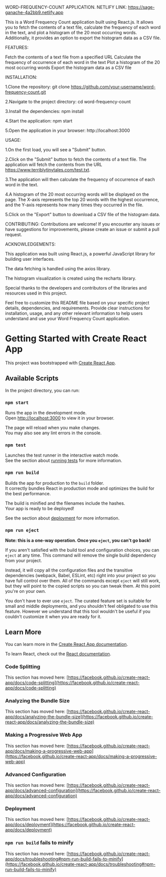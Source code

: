 WORD-FREQUENCY-COUNT APPLICATION.
NETLIFY LINK: https://sage-ganache-4a2bb9.netlify.app

This is a Word Frequency Count application built using React.js. It allows you to fetch the contents of a text file, calculate the frequency of each word in the text, and plot a histogram of the 20 most occurring words. Additionally, it provides an option to export the histogram data as a CSV file.

FEATURES:

Fetch the contents of a text file from a specified URL Calculate the frequency of occurrence of each word in the text Plot a histogram of the 20 most occurring words Export the histogram data as a CSV file

INSTALLATION:

1.Clone the repository: git clone https://github.com/your-username/word-frequency-count.git

2.Navigate to the project directory: cd word-frequency-count

3.Install the dependencies: npm install

4.Start the application: npm start

5.Open the application in your browser: http://localhost:3000

USAGE:

1.On the first load, you will see a "Submit" button.

2.Click on the "Submit" button to fetch the contents of a text file. The application will fetch the contents from the URL https://www.terriblytinytales.com/test.txt.

3.The application will then calculate the frequency of occurrence of each word in the text.

4.A histogram of the 20 most occurring words will be displayed on the page. The X-axis represents the top 20 words with the highest occurrence, and the Y-axis represents how many times they occurred in the file.

5.Click on the "Export" button to download a CSV file of the histogram data.

CONTRIBUTING:
Contributions are welcome! If you encounter any issues or have suggestions for improvements, please create an issue or submit a pull request.

ACKNOWLEDGEMENTS:

This application was built using React.js, a powerful JavaScript library for building user interfaces.

The data fetching is handled using the axios library.

The histogram visualization is created using the recharts library.

Special thanks to the developers and contributors of the libraries and resources used in this project.

Feel free to customize this README file based on your specific project details, dependencies, and requirements. Provide clear instructions for installation, usage, and any other relevant information to help users understand and use your Word Frequency Count application.





# Getting Started with Create React App

This project was bootstrapped with [Create React App](https://github.com/facebook/create-react-app).

## Available Scripts

In the project directory, you can run:

### `npm start`

Runs the app in the development mode.\
Open [http://localhost:3000](http://localhost:3000) to view it in your browser.

The page will reload when you make changes.\
You may also see any lint errors in the console.

### `npm test`

Launches the test runner in the interactive watch mode.\
See the section about [running tests](https://facebook.github.io/create-react-app/docs/running-tests) for more information.

### `npm run build`

Builds the app for production to the `build` folder.\
It correctly bundles React in production mode and optimizes the build for the best performance.

The build is minified and the filenames include the hashes.\
Your app is ready to be deployed!

See the section about [deployment](https://facebook.github.io/create-react-app/docs/deployment) for more information.

### `npm run eject`

**Note: this is a one-way operation. Once you `eject`, you can't go back!**

If you aren't satisfied with the build tool and configuration choices, you can `eject` at any time. This command will remove the single build dependency from your project.

Instead, it will copy all the configuration files and the transitive dependencies (webpack, Babel, ESLint, etc) right into your project so you have full control over them. All of the commands except `eject` will still work, but they will point to the copied scripts so you can tweak them. At this point you're on your own.

You don't have to ever use `eject`. The curated feature set is suitable for small and middle deployments, and you shouldn't feel obligated to use this feature. However we understand that this tool wouldn't be useful if you couldn't customize it when you are ready for it.

## Learn More

You can learn more in the [Create React App documentation](https://facebook.github.io/create-react-app/docs/getting-started).

To learn React, check out the [React documentation](https://reactjs.org/).

### Code Splitting

This section has moved here: [https://facebook.github.io/create-react-app/docs/code-splitting](https://facebook.github.io/create-react-app/docs/code-splitting)

### Analyzing the Bundle Size

This section has moved here: [https://facebook.github.io/create-react-app/docs/analyzing-the-bundle-size](https://facebook.github.io/create-react-app/docs/analyzing-the-bundle-size)

### Making a Progressive Web App

This section has moved here: [https://facebook.github.io/create-react-app/docs/making-a-progressive-web-app](https://facebook.github.io/create-react-app/docs/making-a-progressive-web-app)

### Advanced Configuration

This section has moved here: [https://facebook.github.io/create-react-app/docs/advanced-configuration](https://facebook.github.io/create-react-app/docs/advanced-configuration)

### Deployment

This section has moved here: [https://facebook.github.io/create-react-app/docs/deployment](https://facebook.github.io/create-react-app/docs/deployment)

### `npm run build` fails to minify

This section has moved here: [https://facebook.github.io/create-react-app/docs/troubleshooting#npm-run-build-fails-to-minify](https://facebook.github.io/create-react-app/docs/troubleshooting#npm-run-build-fails-to-minify)
